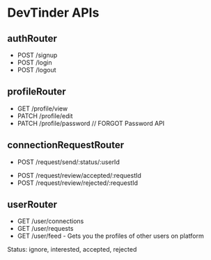 # DevTinder APIs

## authRouter
- POST /signup
- POST /login
- POST /logout

## profileRouter
- GET /profile/view
- PATCH /profile/edit
- PATCH /profile/password   // FORGOT Password API

## connectionRequestRouter
- POST /request/send/:status/:userId
<!-- - POST /request/send/interested/:userId
- POST /request/send/ignored/:userId -->

- POST /request/review/accepted/:requestId
- POST /request/review/rejected/:requestId

## userRouter
- GET /user/connections
- GET /user/requests
- GET /user/feed - Gets you the profiles of other users on platform

Status: ignore, interested, accepted, rejected




